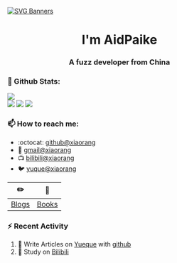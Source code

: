 [![SVG Banners](https://svg-banners.vercel.app/api?type=origin&text1=Welcom💖&width=1000&height=400)](https://github.com/Akshay090/svg-banners)

<h1 align="center">I'm AidPaike</h1>
<h3 align="center">A fuzz developer from China</h3>

### 🌈 Github Stats:
<a href="https://count.getloli.com"><img align="center" src="https://count.getloli.com/get/@littlepaike?theme=rule34"></a><br>
<img src = "https://github-readme-stats.vercel.app/api?username=littlepaike&bg_color=30,e96443,904e95&title_color=fff&text_color=fff">
<img src = "http://github-readme-streak-stats.herokuapp.com?user=littlepaike&theme=dracula">
<img src = "https://github-profile-summary-cards.vercel.app/api/cards/profile-details?username=littlepaike&theme=monokai">

### 📫 How to reach me:
- :octocat: [github@xiaorang](https://github.com/littlepaike)
- :email: [gmail@xiaorang](mailto:f335125303@163.com)
- :tv: [bilibili@xiaorang](https://space.bilibili.com/8163590)
- :bird: [yuque@xiaorang](https://www.yuque.com/littlepaike)


| :pencil2: | :book:  |
| --- | --- |
| [Blogs](https://littlepaike.github.io/) | [Books](https://www.yuque.com/littlepaike/java) |

### ⚡ Recent Activity
<!--START_SECTION:activity-->
1. 🍭 Write Articles on [Yueque](https://www.yuque.com/xihuanxiaorang/java) with [github](https://github.com/littlepaike/)
2. 🍹 Study on [Bilibili](https://www.bilibili.com/)
<!--END_SECTION:activity-->

<!--
**littlepaike/littlepaike** is a ✨ _special_ ✨ repository because its `README.md` (this file) appears on your GitHub profile.

Here are some ideas to get you started:

- 🔭 I’m currently working on ...
- 🌱 I’m currently learning ...
- 👯 I’m looking to collaborate on ...
- 🤔 I’m looking for help with ...
- 💬 Ask me about ...
- 📫 How to reach me: ...
- 😄 Pronouns: ...
- ⚡ Fun fact: ...
-->
